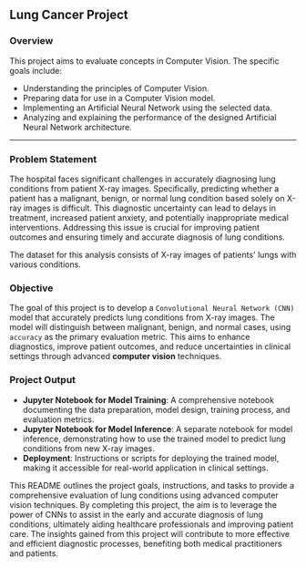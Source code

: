## Lung Cancer Project

### Overview

This project aims to evaluate concepts in Computer Vision. The specific goals include:
- Understanding the principles of Computer Vision.
- Preparing data for use in a Computer Vision model.
- Implementing an Artificial Neural Network using the selected data.
- Analyzing and explaining the performance of the designed Artificial Neural Network architecture.

---

### **Problem Statement**

The hospital faces significant challenges in accurately diagnosing lung conditions from patient X-ray images. Specifically, predicting whether a patient has a malignant, benign, or normal lung condition based solely on X-ray images is difficult. This diagnostic uncertainty can lead to delays in treatment, increased patient anxiety, and potentially inappropriate medical interventions. Addressing this issue is crucial for improving patient outcomes and ensuring timely and accurate diagnosis of lung conditions.

The dataset for this analysis consists of X-ray images of patients' lungs with various conditions.

### **Objective**

The goal of this project is to develop a `Convolutional Neural Network (CNN)` model that accurately predicts lung conditions from X-ray images. The model will distinguish between malignant, benign, and normal cases, using `accuracy` as the primary evaluation metric. This aims to enhance diagnostics, improve patient outcomes, and reduce uncertainties in clinical settings through advanced **computer vision** techniques.

### **Project Output**

- **Jupyter Notebook for Model Training**: A comprehensive notebook documenting the data preparation, model design, training process, and evaluation metrics.
- **Jupyter Notebook for Model Inference**: A separate notebook for model inference, demonstrating how to use the trained model to predict lung conditions from new X-ray images.
- **Deployment**: Instructions or scripts for deploying the trained model, making it accessible for real-world application in clinical settings.
  
This README outlines the project goals, instructions, and tasks to provide a comprehensive evaluation of lung conditions using advanced computer vision techniques. By completing this project, the aim is to leverage the power of CNNs to assist in the early and accurate diagnosis of lung conditions, ultimately aiding healthcare professionals and improving patient care. The insights gained from this project will contribute to more effective and efficient diagnostic processes, benefiting both medical practitioners and patients.
